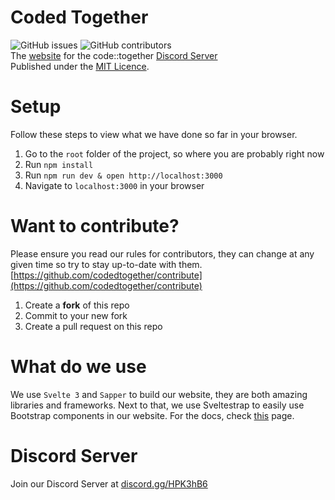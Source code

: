 # Coded Together
![GitHub issues](https://img.shields.io/github/issues-raw/codedtogether/web?style=for-the-badge)
![GitHub contributors](https://img.shields.io/github/contributors/codedtogether/web?style=for-the-badge)  
The [website](https://together.codes) for the code::together [Discord Server](https://discordapp.com/invite/HPK3hB6)<br>
Published under the [MIT Licence](https://github.com/codedtogether/web/blob/master/LICENSE).

# Setup
Follow these steps to view what we have done so far in your browser.
1. Go to the `root` folder of the project, so where you are probably right now
2. Run `npm install`
3. Run `npm run dev & open http://localhost:3000`
4. Navigate to `localhost:3000` in your browser


# Want to contribute?
Please ensure you read our rules for contributors, they can change at any given time so try to stay up-to-date with them.
[https://github.com/codedtogether/contribute](https://github.com/codedtogether/contribute)<br>
1. Create a **fork** of this repo
2. Commit to your new fork
3. Create a pull request on this repo

# What do we use
We use `Svelte 3` and `Sapper` to build our website, they are both amazing libraries and frameworks.
Next to that, we use Sveltestrap to easily use Bootstrap components in our website. For the docs, check [this](https://bestguy.github.io/sveltestrap/) page.


# Discord Server
Join our Discord Server at [discord.gg/HPK3hB6](https://discordapp.com/invite/HPK3hB6)

